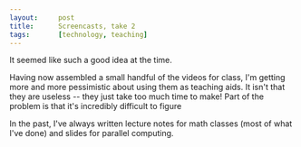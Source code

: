 ```yaml
---
layout:     post
title:      Screencasts, take 2
tags:       [technology, teaching]
---
```


It seemed like such a good idea at the time.

Having now assembled a small handful of the videos for class, I'm
getting more and more pessimistic about using them as teaching aids.
It isn't that they are useless -- they just take too much time to
make!  Part of the problem is that it's incredibly difficult to figure

In the past, I've always written lecture notes for math classes
(most of what I've done) and slides for parallel computing.